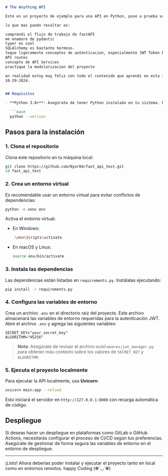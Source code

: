 

```markdown
# The Anything API

Este es un proyecto de ejemplo para una API en Python, puse a prueba varios conceptosque ofrece este framework.

lo que mas puedo resaltar es: 

comprendi el flujo de trabajo de fastAPI
me enamore de pydantic
typer es cool
SQLAlchemy es bastante hermoso.
toque ligeramente conceptos de autenticacion, especialmente JWT Token bearer
API routes
concepto de API Services 
practique la modularizacion del proyecto

en realidad estoy muy feliz con todo el contenido que aprendi en esta investigacion quiza en un futuro haga mas actualizaciones
10-29-2024.


## Requisitos

- **Python 3.8+**: Asegúrate de tener Python instalado en tu sistema. Puedes verificar la versión de Python con el siguiente comando:

  ```bash
  python --version
  ```

## Pasos para la instalación

### 1. Clona el repositorio

Clona este repositorio en tu máquina local:

```bash
git clone https://github.com/Nyor04/fast_api_test.git
cd fast_api_test
```

### 2. Crea un entorno virtual

Es recomendable usar un entorno virtual para evitar conflictos de dependencias:

```bash
python -m venv env
```

Activa el entorno virtual:

- En Windows:

  ```bash
  .\env\Scripts\activate
  ```

- En macOS y Linux:

  ```bash
  source env/bin/activate
  ```

### 3. Instala las dependencias

Las dependencias están listadas en `requirements.py`. Instálalas ejecutando:

```bash
pip install -r requirements.py
```

### 4. Configura las variables de entorno

Crea un archivo `.env` en el directorio raíz del proyecto. Este archivo almacenará las variables de entorno requeridas para la autenticación JWT. Abre el archivo `.env` y agrega las siguientes variables:

```plaintext
SECRET_KEY="your_secret_key"
ALGORITHM="HS256"
```

> **Nota**: Asegúrate de revisar el archivo `middlewares/jwt_manager.py` para obtener más contexto sobre los valores de `SECRET_KEY` y `ALGORITHM`.

### 5. Ejecuta el proyecto localmente

Para ejecutar la API localmente, usa **Uvicorn**:

```bash
uvicorn main:app --reload
```

Esto iniciará el servidor en `http://127.0.0.1:8000` con recarga automática de código.

## Despliegue

Si deseas hacer un despliegue en plataformas como GitLab o GitHub Actions, necesitarás configurar el proceso de CI/CD según tus preferencias. Asegúrate de gestionar de forma segura las variables de entorno en el entorno de despliegue.

---

¡Listo! Ahora deberías poder instalar y ejecutar el proyecto tanto en local como en entornos remotos.
happy Coding (❁´◡`❁)
``` 

